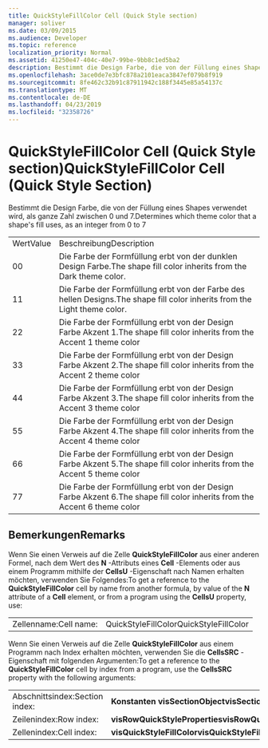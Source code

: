 ```yaml
---
title: QuickStyleFillColor Cell (Quick Style section)
manager: soliver
ms.date: 03/09/2015
ms.audience: Developer
ms.topic: reference
localization_priority: Normal
ms.assetid: 41250e47-404c-40e7-99be-9bb8c1ed5ba2
description: Bestimmt die Design Farbe, die von der Füllung eines Shapes verwendet wird, als ganze Zahl zwischen 0 und 7.
ms.openlocfilehash: 3ace0de7e3bfc878a2101eaca3847ef079b8f919
ms.sourcegitcommit: 8fe462c32b91c87911942c188f3445e85a54137c
ms.translationtype: MT
ms.contentlocale: de-DE
ms.lasthandoff: 04/23/2019
ms.locfileid: "32358726"
---
```

# <a name="quickstylefillcolor-cell-quick-style-section"></a><span data-ttu-id="97f03-103">QuickStyleFillColor Cell (Quick Style section)</span><span class="sxs-lookup"><span data-stu-id="97f03-103">QuickStyleFillColor Cell (Quick Style Section)</span></span>

<span data-ttu-id="97f03-104">Bestimmt die Design Farbe, die von der Füllung eines Shapes verwendet wird, als ganze Zahl zwischen 0 und 7.</span><span class="sxs-lookup"><span data-stu-id="97f03-104">Determines which theme color that a shape's fill uses, as an integer from 0 to 7</span></span>
  
|||
|:-----|:-----|
|<span data-ttu-id="97f03-105">Wert</span><span class="sxs-lookup"><span data-stu-id="97f03-105">Value</span></span>  <br/> |<span data-ttu-id="97f03-106">Beschreibung</span><span class="sxs-lookup"><span data-stu-id="97f03-106">Description</span></span>  <br/> |
|<span data-ttu-id="97f03-107">0</span><span class="sxs-lookup"><span data-stu-id="97f03-107">0</span></span>  <br/> |<span data-ttu-id="97f03-108">Die Farbe der Formfüllung erbt von der dunklen Design Farbe.</span><span class="sxs-lookup"><span data-stu-id="97f03-108">The shape fill color inherits from the Dark theme color.</span></span>  <br/> |
|<span data-ttu-id="97f03-109">1</span><span class="sxs-lookup"><span data-stu-id="97f03-109">1</span></span>  <br/> |<span data-ttu-id="97f03-110">Die Farbe der Formfüllung erbt von der Farbe des hellen Designs.</span><span class="sxs-lookup"><span data-stu-id="97f03-110">The shape fill color inherits from the Light theme color.</span></span>  <br/> |
|<span data-ttu-id="97f03-111">2</span><span class="sxs-lookup"><span data-stu-id="97f03-111">2</span></span>  <br/> |<span data-ttu-id="97f03-112">Die Farbe der Formfüllung erbt von der Design Farbe Akzent 1.</span><span class="sxs-lookup"><span data-stu-id="97f03-112">The shape fill color inherits from the Accent 1 theme color</span></span>  <br/> |
|<span data-ttu-id="97f03-113">3</span><span class="sxs-lookup"><span data-stu-id="97f03-113">3</span></span>  <br/> |<span data-ttu-id="97f03-114">Die Farbe der Formfüllung erbt von der Design Farbe Akzent 2.</span><span class="sxs-lookup"><span data-stu-id="97f03-114">The shape fill color inherits from the Accent 2 theme color</span></span>  <br/> |
|<span data-ttu-id="97f03-115">4</span><span class="sxs-lookup"><span data-stu-id="97f03-115">4</span></span>  <br/> |<span data-ttu-id="97f03-116">Die Farbe der Formfüllung erbt von der Design Farbe Akzent 3.</span><span class="sxs-lookup"><span data-stu-id="97f03-116">The shape fill color inherits from the Accent 3 theme color</span></span>  <br/> |
|<span data-ttu-id="97f03-117">5</span><span class="sxs-lookup"><span data-stu-id="97f03-117">5</span></span>  <br/> |<span data-ttu-id="97f03-118">Die Farbe der Formfüllung erbt von der Design Farbe Akzent 4.</span><span class="sxs-lookup"><span data-stu-id="97f03-118">The shape fill color inherits from the Accent 4 theme color</span></span>  <br/> |
|<span data-ttu-id="97f03-119">6</span><span class="sxs-lookup"><span data-stu-id="97f03-119">6</span></span>  <br/> |<span data-ttu-id="97f03-120">Die Farbe der Formfüllung erbt von der Design Farbe Akzent 5.</span><span class="sxs-lookup"><span data-stu-id="97f03-120">The shape fill color inherits from the Accent 5 theme color</span></span>  <br/> |
|<span data-ttu-id="97f03-121">7</span><span class="sxs-lookup"><span data-stu-id="97f03-121">7</span></span>  <br/> |<span data-ttu-id="97f03-122">Die Farbe der Formfüllung erbt von der Design Farbe Akzent 6.</span><span class="sxs-lookup"><span data-stu-id="97f03-122">The shape fill color inherits from the Accent 6 theme color</span></span>  <br/> |
   
## <a name="remarks"></a><span data-ttu-id="97f03-123">Bemerkungen</span><span class="sxs-lookup"><span data-stu-id="97f03-123">Remarks</span></span>

<span data-ttu-id="97f03-124">Wenn Sie einen Verweis auf die Zelle **QuickStyleFillColor** aus einer anderen Formel, nach dem Wert des **N** -Attributs eines **Cell** -Elements oder aus einem Programm mithilfe der **CellsU** -Eigenschaft nach Namen erhalten möchten, verwenden Sie Folgendes:</span><span class="sxs-lookup"><span data-stu-id="97f03-124">To get a reference to the **QuickStyleFillColor** cell by name from another formula, by value of the **N** attribute of a **Cell** element, or from a program using the **CellsU** property, use:</span></span> 
  
|||
|:-----|:-----|
| <span data-ttu-id="97f03-125">Zellenname:</span><span class="sxs-lookup"><span data-stu-id="97f03-125">Cell name:</span></span>  <br/> | <span data-ttu-id="97f03-126">QuickStyleFillColor</span><span class="sxs-lookup"><span data-stu-id="97f03-126">QuickStyleFillColor</span></span>  <br/> |
   
<span data-ttu-id="97f03-127">Wenn Sie einen Verweis auf die Zelle **QuickStyleFillColor** aus einem Programm nach Index erhalten möchten, verwenden Sie die **CellsSRC** -Eigenschaft mit folgenden Argumenten:</span><span class="sxs-lookup"><span data-stu-id="97f03-127">To get a reference to the **QuickStyleFillColor** cell by index from a program, use the **CellsSRC** property with the following arguments:</span></span> 
  
|||
|:-----|:-----|
| <span data-ttu-id="97f03-128">Abschnittsindex:</span><span class="sxs-lookup"><span data-stu-id="97f03-128">Section index:</span></span>  <br/> |<span data-ttu-id="97f03-129">**Konstanten visSectionObject**</span><span class="sxs-lookup"><span data-stu-id="97f03-129">**visSectionObject**</span></span> <br/> |
| <span data-ttu-id="97f03-130">Zeilenindex:</span><span class="sxs-lookup"><span data-stu-id="97f03-130">Row index:</span></span>  <br/> |<span data-ttu-id="97f03-131">**visRowQuickStyleProperties**</span><span class="sxs-lookup"><span data-stu-id="97f03-131">**visRowQuickStyleProperties**</span></span> <br/> |
| <span data-ttu-id="97f03-132">Zellenindex:</span><span class="sxs-lookup"><span data-stu-id="97f03-132">Cell index:</span></span>  <br/> |<span data-ttu-id="97f03-133">**visQuickStyleFillColor**</span><span class="sxs-lookup"><span data-stu-id="97f03-133">**visQuickStyleFillColor**</span></span> <br/> |
   


